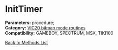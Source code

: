 # InitTimer

**Parameters:** procedure;  
**Category:** [VIC20 bitmap mode routines](../categories/vic20_bitmap_mode_routines.md)  
**Compatibility:** GAMEBOY, SPECTRUM, MSX,  TIKI100  


[Back to Methods List](../../SUMMARY.md)
